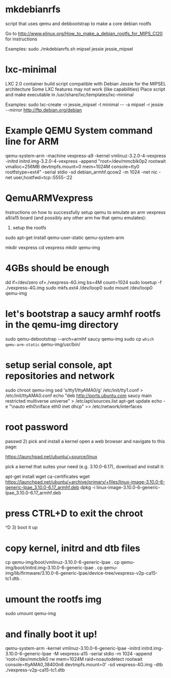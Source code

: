 mkdebianrfs
===========

script that uses qemu and debbootstrap to make a core debian rootfs

Go to http://www.elinux.org/How_to_make_a_debian_rootfs_for_MIPS_CI20 for instructions

Examples:
sudo ./mkdebianrfs.sh mipsel jessie jessie_mipsel

lxc-minimal
===========

LXC 2.0 container build script compatible with Debian Jessie for the MIPSEL architecture
Some LXC features may not work (like capabilities)
Place script and make executable in /usr/share/lxc/templates/lxc-minimal

Examples:
sudo lxc-create -n jessie_mipsel -t minimal -- -a mipsel -r jessie --mirror http://ftp.debian.org/debian

Example QEMU System command line for ARM
========================================
qemu-system-arm -machine vexpress-a9 -kernel vmlinuz-3.2.0-4-vexpress -initrd initrd.img-3.2.0-4-vexpress -append "root=/dev/mmcblk0p2 rootwait vmalloc=256MB devtmpfs.mount=0 mem=1024M console=tty0 rootfstype=ext4" -serial stdio -sd debian_armhf.qcow2 -m 1024 -net nic -net user,hostfwd=tcp::5555-:22

QemuARMVexpress
========================================

Instructions on how to successfully setup qemu to emulate an arm vexpress a9/a15 board (and possibly any other arm hw that qemu emulates):

1) setup the rootfs

sudo apt-get install qemu-user-static qemu-system-arm

mkdir vexpress
cd vexpress
mkdir qemu-img

# 4GBs should be enough
dd if=/dev/zero of=./vexpress-4G.img bs=4M count=1024
sudo losetup -f ./vexpress-4G.img
sudo mkfs.ext4 /dev/loop0
sudo mount /dev/loop0 qemu-img

# let's bootstrap a saucy armhf rootfs in the qemu-img directory
sudo qemu-debootstrap --arch=armhf saucy qemu-img
sudo cp `which qemu-arm-static` qemu-img/usr/bin/

# setup serial console, apt repositories and network
sudo chroot qemu-img
sed 's/tty1/ttyAMA0/g' /etc/init/tty1.conf > /etc/init/ttyAMA0.conf
echo "deb  http://ports.ubuntu.com saucy main restricted multiverse universe" > /etc/apt/sources.list
apt-get update
echo -e "\nauto eth0\niface eth0 inet dhcp" >> /etc/network/interfaces

# root password
passwd
2) pick and install a kernel
open a web browser and navigate to this page:

https://launchpad.net/ubuntu/+source/linux

pick a kernel that suites your need (e.g. 3.10.0-6.17), download and install it:


apt-get install wget ca-certificates
wget https://launchpad.net/ubuntu/+archive/primary/+files/linux-image-3.10.0-6-generic-lpae_3.10.0-6.17_armhf.deb
dpkg -i linux-image-3.10.0-6-generic-lpae_3.10.0-6.17_armhf.deb

# press CTRL+D to exit the chroot
^D
3) boot it up

# copy kernel, initrd and dtb files
cp qemu-img/boot/vmlinuz-3.10.0-6-generic-lpae .
cp qemu-img/boot/initrd.img-3.10.0-6-generic-lpae .
cp qemu-img/lib/firmware/3.10.0-6-generic-lpae/device-tree/vexpress-v2p-ca15-tc1.dtb .
# umount the rootfs img
sudo umount qemu-img
# and finally boot it up!
qemu-system-arm -kernel vmlinuz-3.10.0-6-generic-lpae -initrd initrd.img-3.10.0-6-generic-lpae -M vexpress-a15 -serial stdio -m 1024 -append 'root=/dev/mmcblk0 rw mem=1024M raid=noautodetect rootwait console=ttyAMA0,38400n8 devtmpfs.mount=0' -sd vexpress-4G.img -dtb ./vexpress-v2p-ca15-tc1.dtb
